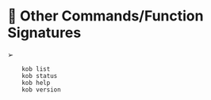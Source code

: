 # &#x1F4D7; Other Commands/Function Signatures       
  

 
 <span>&#10146;</span>
             
        kob list
        kob status        
        kob help     
        kob version     
